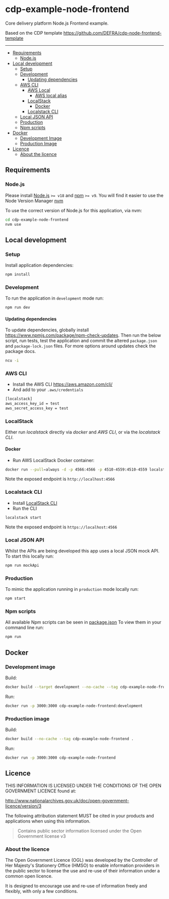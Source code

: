 # cdp-example-node-frontend

Core delivery platform Node.js Frontend example.

Based on the CDP template https://github.com/DEFRA/cdp-node-frontend-template

---

- [Requirements](#requirements)
  - [Node.js](#nodejs)
- [Local development](#local-development)
  - [Setup](#setup)
  - [Development](#development)
    - [Updating dependencies](#updating-dependencies)
  - [AWS CLI](#aws-cli)
    - [AWS Local](#aws-local)
      - [AWS local alias](#aws-local-alias)
    - [LocalStack](#localstack)
      - [Docker](#docker)
    - [Localstack CLI](#localstack-cli)
  - [Local JSON API](#local-json-api)
  - [Production](#production)
  - [Npm scripts](#npm-scripts)
- [Docker](#docker)
  - [Development Image](#development-image)
  - [Production Image](#production-image)
- [Licence](#licence)
  - [About the licence](#about-the-licence)

## Requirements

### Node.js

Please install [Node.js](http://nodejs.org/) `>= v18` and [npm](https://nodejs.org/) `>= v9`. You will find it
easier to use the Node Version Manager [nvm](https://github.com/creationix/nvm)

To use the correct version of Node.js for this application, via nvm:

```bash
cd cdp-example-node-frontend
nvm use
```

## Local development

### Setup

Install application dependencies:

```bash
npm install
```

### Development

To run the application in `development` mode run:

```bash
npm run dev
```

#### Updating dependencies

To update dependencies, globally install https://www.npmjs.com/package/npm-check-updates. Then run the below script,
run tests, test the application and commit the altered `package.json` and `package-lock.json` files. For more
options around updates check the package docs.

```bash
ncu -i
```

### AWS CLI

- Install the AWS CLI https://aws.amazon.com/cli/
- And add to your `.aws/credentials`

```bash
[localstack]
aws_access_key_id = test
aws_secret_access_key = test
```

### LocalStack

Either run _localstack_ directly via _docker_ and _AWS CLI_, or via the _localstack CLI_.

#### Docker

- Run AWS LocalStack Docker container:

```bash
docker run --pull=always -d -p 4566:4566 -p 4510-4559:4510-4559 localstack/localstack:latest
```

Note the exposed endpoint is `http://localhost:4566`

### Localstack CLI

- Install [LocalStack CLI](https://docs.localstack.cloud/getting-started/installation/#localstack-cli)
- Run the CLI

```
localstack start
```

Note the exposed endpoint is `https://localhost:4566`

### Local JSON API

Whilst the APIs are being developed this app uses a local JSON mock API. To start this locally run:

```bash
npm run mockApi
```

### Production

To mimic the application running in `production` mode locally run:

```bash
npm start
```

### Npm scripts

All available Npm scripts can be seen in [package.json](./package.json)
To view them in your command line run:

```bash
npm run
```

## Docker

### Development image

Build:

```bash
docker build --target development --no-cache --tag cdp-example-node-frontend:development .
```

Run:

```bash
docker run -p 3000:3000 cdp-example-node-frontend:development
```

### Production image

Build:

```bash
docker build --no-cache --tag cdp-example-node-frontend .
```

Run:

```bash
docker run -p 3000:3000 cdp-example-node-frontend
```

## Licence

THIS INFORMATION IS LICENSED UNDER THE CONDITIONS OF THE OPEN GOVERNMENT LICENCE found at:

<http://www.nationalarchives.gov.uk/doc/open-government-licence/version/3>

The following attribution statement MUST be cited in your products and applications when using this information.

> Contains public sector information licensed under the Open Government license v3

### About the licence

The Open Government Licence (OGL) was developed by the Controller of Her Majesty's Stationery Office (HMSO) to enable
information providers in the public sector to license the use and re-use of their information under a common open
licence.

It is designed to encourage use and re-use of information freely and flexibly, with only a few conditions.
